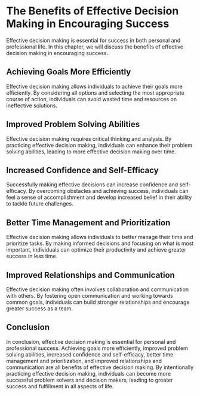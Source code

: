 The Benefits of Effective Decision Making in Encouraging Success
============================================================================================

Effective decision making is essential for success in both personal and professional life. In this chapter, we will discuss the benefits of effective decision making in encouraging success.

Achieving Goals More Efficiently
--------------------------------

Effective decision making allows individuals to achieve their goals more efficiently. By considering all options and selecting the most appropriate course of action, individuals can avoid wasted time and resources on ineffective solutions.

Improved Problem Solving Abilities
----------------------------------

Effective decision making requires critical thinking and analysis. By practicing effective decision making, individuals can enhance their problem solving abilities, leading to more effective decision making over time.

Increased Confidence and Self-Efficacy
--------------------------------------

Successfully making effective decisions can increase confidence and self-efficacy. By overcoming obstacles and achieving success, individuals can feel a sense of accomplishment and develop increased belief in their ability to tackle future challenges.

Better Time Management and Prioritization
-----------------------------------------

Effective decision making allows individuals to better manage their time and prioritize tasks. By making informed decisions and focusing on what is most important, individuals can optimize their productivity and achieve greater success in less time.

Improved Relationships and Communication
----------------------------------------

Effective decision making often involves collaboration and communication with others. By fostering open communication and working towards common goals, individuals can build stronger relationships and encourage greater success as a team.

Conclusion
----------

In conclusion, effective decision making is essential for personal and professional success. Achieving goals more efficiently, improved problem solving abilities, increased confidence and self-efficacy, better time management and prioritization, and improved relationships and communication are all benefits of effective decision making. By intentionally practicing effective decision making, individuals can become more successful problem solvers and decision makers, leading to greater success and fulfillment in all aspects of life.
